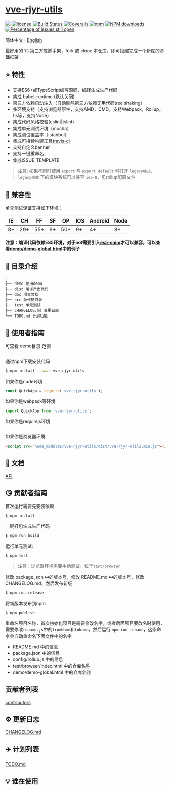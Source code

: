 # [vve-rjyr-utils](https://github.com/vue-viewer-editor/vve-rjyr-utils)
[![](https://img.shields.io/badge/Powered%20by-jslib%20base-brightgreen.svg)](https://github.com/vue-viewer-editor/vve-rjyr-utils)
[![license](https://img.shields.io/badge/license-MIT-blue.svg)](https://github.com/vue-viewer-editor/vve-rjyr-utils/blob/master/LICENSE)
[![Build Status](https://travis-ci.org/vue-viewer-editor/vve-rjyr-utils.svg?branch=master)](https://travis-ci.org/vue-viewer-editor/vve-rjyr-utils)
[![Coveralls](https://img.shields.io/coveralls/vue-viewer-editor/vve-rjyr-utils.svg)](https://coveralls.io/github/vue-viewer-editor/vve-rjyr-utils)
[![npm](https://img.shields.io/badge/npm-0.1.0-orange.svg)](https://www.npmjs.com/package/vve-rjyr-utils)
[![NPM downloads](http://img.shields.io/npm/dm/vve-rjyr-utils.svg?style=flat-square)](http://www.npmtrends.com/vve-rjyr-utils)
[![Percentage of issues still open](http://isitmaintained.com/badge/open/vue-viewer-editor/vve-rjyr-utils.svg)](http://isitmaintained.com/project/vue-viewer-editor/vve-rjyr-utils "Percentage of issues still open")

简体中文 | [English](./README.en.md)

最好用的 `TS` 第三方库脚手架，fork 或 clone 本仓库，即可搭建完成一个新库的基础框架

## :star: 特性

- 支持ES6+或TypeScript编写源码，编译生成生产代码
- 集成 babel-runtime (默认关闭)
- 第三方依赖自动注入（自动剔除第三方依赖无用代码tree shaking）
- 多环境支持（支持浏览器原生，支持AMD，CMD，支持Webpack，Rollup，fis等，支持Node）
- 集成代码风格校验(eslint|tslint)
- 集成单元测试环境（mocha）
- 集成测试覆盖率（istanbul）
- 集成可持续构建工具[travis-ci](https://www.travis-ci.org/)
- 支持自定义banner
- 支持一键重命名
- 集成ISSUE_TEMPLATE

> 注意: 如果不同时使用 `export` 与 `export default` 可打开 `legacy模式`，`legacy模式` 下的模块系统可以兼容 `ie6-8`，见rollup配置文件

## :pill: 兼容性
单元测试保证支持如下环境：

| IE   | CH   | FF   | SF   | OP   | IOS  | Android   | Node  |
| ---- | ---- | ---- | ---- | ---- | ---- | ---- | ----- |
| 8+   | 29+ | 55+  | 9+   | 50+  | 9+   | 4+   | 8+ |

**注意：编译代码依赖ES5环境，对于ie8需要引入[es5-shim](http://github.com/es-shims/es5-shim/)才可以兼容，可以查看[demo/demo-global.html](./demo/demo-global.html)中的例子**

## :open_file_folder: 目录介绍

```
.
├── demo 使用demo
├── dist 编译产出代码
├── doc 项目文档
├── src 源代码目录
├── test 单元测试
├── CHANGELOG.md 变更日志
└── TODO.md 计划功能
```

## :rocket: 使用者指南

可查看 demo目录 范例
```javascript

```

通过npm下载安装代码

```bash
$ npm install --save vve-rjyr-utils
```

如果你是node环境

```js
const QuickApp = require('vve-rjyr-utils');

```

如果你是webpack等环境

```js
import QuickApp from 'vve-rjyr-utils';
```

如果你是requirejs环境

```js
```

如果你是浏览器环境

```html
<script src="node_modules/vve-rjyr-utils/dist/vve-rjyr-utils.min.js"></script>
```

## :bookmark_tabs: 文档
[API](./doc/api.zh-CN.md)

## :kissing_heart: 贡献者指南

首次运行需要先安装依赖

```bash
$ npm install
```

一键打包生成生产代码

```bash
$ npm run build
```

运行单元测试:

```bash
$ npm test
```

> 注意：浏览器环境需要手动测试，位于`test/browser`

修改 package.json 中的版本号，修改 README.md 中的版本号，修改 CHANGELOG.md，然后发布新版

```bash
$ npm run release
```

将新版本发布到npm

```bash
$ npm publish
```

重命名项目名称，首次初始化项目是需要修改名字，或者后面项目要改名时使用，需要修改`rename.js`中的`fromName`和`toName`，然后运行 `npm run rename`，这条命令会自动重命名下面文件中的名字

- README.md 中的信息
- package.json 中的信息
- config/rollup.js 中的信息
- test/browser/index.html 中的仓库名称
- demo/demo-global.html 中的仓库名称

## 贡献者列表

[contributors](https://github.com/vue-viewer-editor/vve-rjyr-utils/graphs/contributors)

## :gear: 更新日志
[CHANGELOG.md](./CHANGELOG.md)

## :airplane: 计划列表
[TODO.md](./TODO.md)

## :bulb: 谁在使用
